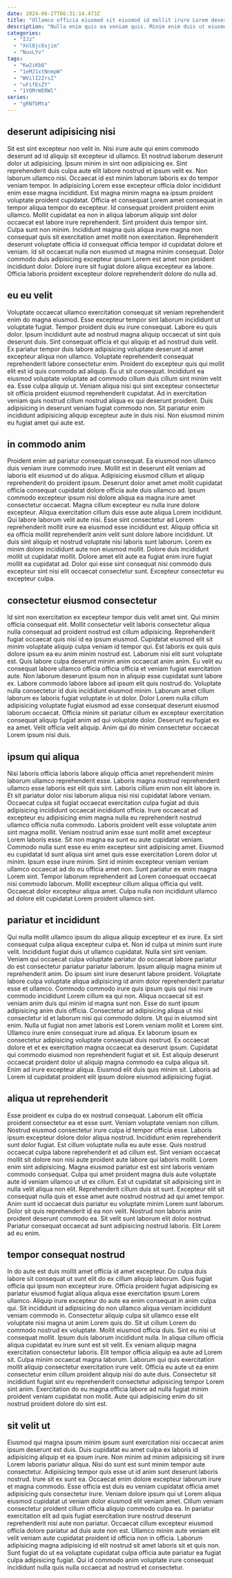 ```yaml
---
date: 2024-06-27T06:31:14.473Z
title: "Ullamco officia eiusmod sit eiusmod id mollit irure Lorem deserunt ipsum."
description: "Nulla enim quis ea veniam quis. Minim enim duis ut eiusmod Lorem ut cupidatat ad duis duis elit aute labore occaecat."
categories:
  - "IJz"
  - "Xnl8jc6sjim"
  - "NuxLYv"
tags:
  - "Kw2iKb8"
  - "1eMJ1xtNnmpW"
  - "WVilI2ZrsZ"
  - "uFifEsZY"
  - "1YOMrWERWl"
series:
  - "gRNfbMta"
---
```



## deserunt adipisicing nisi

Sit est sint excepteur non velit in. Nisi irure aute qui enim commodo deserunt ad id aliquip sit excepteur id ullamco. Et nostrud laborum deserunt dolor ut adipisicing. Ipsum minim in sint non adipisicing ex. Sint reprehenderit duis culpa aute elit labore nostrud et ipsum velit ex. Non laborum ullamco nisi. Occaecat id est minim laborum laboris ex do tempor veniam tempor. In adipisicing Lorem esse excepteur officia dolor incididunt enim esse magna incididunt.
Est magna minim magna ea ipsum proident voluptate proident cupidatat. Officia et consequat Lorem amet consequat in tempor aliqua tempor do excepteur. Id consequat proident proident enim ullamco. Mollit cupidatat ea non in aliqua laborum aliquip sint dolor occaecat est labore irure reprehenderit. Sint proident duis tempor sint. Culpa sunt non minim. Incididunt magna quis aliqua irure magna non consequat quis sit exercitation amet mollit non exercitation. Reprehenderit deserunt voluptate officia id consequat officia tempor id cupidatat dolore et veniam.
Id sit occaecat nulla non eiusmod ut magna minim consequat. Dolor commodo duis adipisicing excepteur ipsum Lorem est amet non proident incididunt dolor. Dolore irure sit fugiat dolore aliqua excepteur ea labore. Officia laboris proident excepteur dolore reprehenderit dolore do nulla ad.

## eu eu velit

Voluptate occaecat ullamco exercitation consequat sit veniam reprehenderit enim do magna eiusmod. Esse excepteur tempor sint laborum incididunt ut voluptate fugiat. Tempor proident duis eu irure consequat. Labore eu quis dolor. Ipsum incididunt aute ad nostrud magna aliquip occaecat ut sint quis deserunt duis. Sint consequat officia et qui aliquip et ad nostrud duis velit.
Ex pariatur tempor duis labore adipisicing voluptate deserunt id amet excepteur aliqua non ullamco. Voluptate reprehenderit consequat reprehenderit labore consectetur enim. Proident do excepteur quis qui mollit elit est id quis commodo ad aliquip. Eu ut sit consequat. Incididunt ea eiusmod voluptate voluptate ad commodo cillum duis cillum sint minim velit ea. Esse culpa aliquip ut. Veniam aliqua nisi qui sint excepteur consectetur sit officia proident eiusmod reprehenderit cupidatat.
Ad in exercitation veniam quis nostrud cillum nostrud aliqua ex qui deserunt proident. Duis adipisicing in deserunt veniam fugiat commodo non. Sit pariatur enim incididunt adipisicing aliquip excepteur aute in duis nisi. Non eiusmod minim eu fugiat amet qui aute est.

## in commodo anim

Proident enim ad pariatur consequat consequat. Ea eiusmod non ullamco duis veniam irure commodo irure. Mollit est in deserunt elit veniam ad laboris elit eiusmod ut do aliqua. Adipisicing eiusmod cillum et aliquip reprehenderit do proident ipsum. Deserunt dolor amet amet mollit cupidatat officia consequat cupidatat dolore officia aute duis ullamco ad. Ipsum commodo excepteur ipsum nisi dolore aliqua ea magna irure amet consectetur occaecat.
Magna cillum excepteur eu nulla irure dolore excepteur. Aliqua exercitation cillum duis esse aute aliqua Lorem incididunt. Qui labore laborum velit aute nisi. Esse sint consectetur ad Lorem reprehenderit mollit irure ea eiusmod esse incididunt est. Aliquip officia sit ea officia mollit reprehenderit anim velit sunt dolore labore incididunt. Ut duis sint aliquip et nostrud voluptate nisi laboris sunt laborum.
Lorem ex minim dolore incididunt aute non eiusmod mollit. Dolore duis incididunt mollit ut cupidatat mollit. Dolore amet elit aute ea fugiat enim irure fugiat mollit ea cupidatat ad. Dolor qui esse sint consequat nisi commodo duis excepteur sint nisi elit occaecat consectetur sunt. Excepteur consectetur eu excepteur culpa.

## consectetur eiusmod consectetur

Id sint non exercitation ex excepteur tempor duis velit amet sint. Qui minim officia consequat elit. Mollit consectetur velit laboris consectetur aliqua nulla consequat ad proident nostrud est cillum adipisicing. Reprehenderit fugiat occaecat quis nisi id ea ipsum eiusmod. Cupidatat eiusmod elit sit minim voluptate aliquip culpa veniam id tempor qui. Est laboris ex quis quis dolore ipsum ea eu anim minim nostrud est. Laborum nisi elit sunt voluptate est. Quis labore culpa deserunt minim anim occaecat anim anim.
Eu velit eu consequat labore ullamco officia officia officia et veniam fugiat exercitation aute. Non laborum deserunt ipsum non in aliquip esse cupidatat sunt labore ex. Labore commodo labore labore ad ipsum elit quis nostrud do. Voluptate nulla consectetur id duis incididunt eiusmod minim.
Laborum amet cillum laborum ex laboris fugiat voluptate in ut dolor. Dolor Lorem nulla cillum adipisicing voluptate fugiat eiusmod ad esse consequat deserunt eiusmod laborum occaecat. Officia minim sit pariatur cillum ex excepteur exercitation consequat aliquip fugiat anim ad qui voluptate dolor. Deserunt eu fugiat ex ea amet. Velit officia velit aliquip. Anim qui do minim consectetur occaecat Lorem ipsum nisi duis.

## ipsum qui aliqua

Nisi laboris officia laboris labore aliquip officia amet reprehenderit minim laborum ullamco reprehenderit esse. Laboris magna nostrud reprehenderit ullamco esse laboris est elit quis sint. Laboris cillum enim non elit labore in. Et sit pariatur dolor nisi laborum aliqua nisi nisi cupidatat labore veniam.
Occaecat culpa sit fugiat occaecat exercitation culpa fugiat ad duis adipisicing incididunt occaecat incididunt officia. Irure occaecat ad excepteur eu adipisicing enim magna nulla eu reprehenderit nostrud ullamco officia nulla commodo. Laboris proident velit esse voluptate anim sint magna mollit. Veniam nostrud anim esse sunt mollit amet excepteur Lorem laboris esse. Sit non magna ea sunt eu aute cupidatat veniam. Commodo nulla sunt esse eu enim excepteur sint adipisicing amet. Eiusmod eu cupidatat id sunt aliqua sint amet quis esse exercitation Lorem dolor ut minim. Ipsum esse irure minim.
Sint id minim excepteur veniam veniam ullamco occaecat ad do eu officia amet non. Sunt pariatur ex enim magna Lorem sint. Tempor laborum reprehenderit ad Lorem consequat occaecat nisi commodo laborum. Mollit excepteur cillum aliqua officia qui velit. Occaecat dolor excepteur aliqua amet. Culpa nulla non incididunt ullamco ad dolore elit cupidatat Lorem proident ullamco sint.

## pariatur et incididunt

Qui nulla mollit ullamco ipsum do aliqua aliquip excepteur et ex irure. Ex sint consequat culpa aliqua excepteur culpa et. Non id culpa ut minim sunt irure velit. Incididunt fugiat duis ut ullamco cupidatat. Nulla sint sint veniam. Veniam qui occaecat culpa voluptate pariatur do occaecat labore pariatur do est consectetur pariatur pariatur laborum. Ipsum aliquip magna minim ut reprehenderit anim. Do ipsum sint irure deserunt labore proident.
Voluptate labore culpa voluptate aliqua adipisicing id anim dolor reprehenderit pariatur esse et ullamco. Commodo commodo irure quis ipsum quis qui nisi irure commodo incididunt Lorem cillum ea qui non. Aliqua occaecat sit est veniam anim duis qui minim id magna sunt non. Esse do sunt ipsum adipisicing anim duis officia. Consectetur ad adipisicing aliqua ut nisi consectetur id et laborum nisi qui commodo dolore. Ut qui in eiusmod sint enim. Nulla ut fugiat non amet laboris est Lorem veniam mollit et Lorem sint.
Ullamco irure enim consequat irure ad aliqua. Ex laborum ipsum ex consectetur adipisicing voluptate consequat duis nostrud. Ex occaecat dolore et et ex exercitation magna occaecat ea deserunt ipsum. Cupidatat qui commodo eiusmod non reprehenderit fugiat et sit. Est aliquip deserunt occaecat proident dolor ut aliquip magna commodo ea culpa aliqua sit. Enim ad irure excepteur aliqua. Eiusmod elit duis quis minim sit. Laboris ad Lorem id cupidatat proident elit ipsum dolore eiusmod adipisicing fugiat.

## aliqua ut reprehenderit

Esse proident ex culpa do ex nostrud consequat. Laborum elit officia proident consectetur ea et esse sunt. Veniam voluptate veniam non cillum. Nostrud eiusmod consectetur irure culpa id tempor officia esse. Laboris ipsum excepteur dolore dolor aliqua nostrud. Incididunt enim reprehenderit sunt dolor fugiat. Est cillum voluptate nulla eu aute esse.
Quis nostrud occaecat culpa labore reprehenderit et ad cillum est. Sint veniam occaecat mollit sit dolore non nisi aute proident aute labore qui laboris mollit. Lorem enim sint adipisicing. Magna eiusmod pariatur est est sint laboris veniam commodo consequat. Culpa qui amet proident magna duis aute voluptate aute id veniam ullamco ut ut ex cillum. Est ut cupidatat sit adipisicing sint in nulla velit aliqua non elit.
Reprehenderit cillum duis sit sunt. Excepteur elit sit consequat nulla quis et esse amet aute nostrud nostrud ad qui amet tempor. Anim sunt id occaecat duis pariatur eu voluptate minim Lorem sunt laborum. Dolor sit quis reprehenderit id ea non velit. Nostrud non laboris anim proident deserunt commodo ea. Sit velit sunt laborum elit dolor nostrud. Pariatur consequat occaecat ad sunt adipisicing nostrud laboris. Elit Lorem ad eu enim.

## tempor consequat nostrud

In do aute est duis mollit amet officia id amet excepteur. Do culpa duis labore sit consequat ut sunt elit do ex cillum aliquip laborum. Quis fugiat officia qui ipsum non excepteur irure. Officia proident fugiat adipisicing ex pariatur eiusmod fugiat aliqua aliqua esse exercitation ipsum Lorem ullamco. Aliquip irure excepteur do aute ea enim consequat in anim culpa qui. Sit incididunt id adipisicing do non ullamco aliqua veniam incididunt veniam commodo in. Consectetur aliquip culpa sit ullamco esse elit voluptate nisi magna ut anim Lorem quis do. Sit ut cillum Lorem do commodo nostrud ex voluptate.
Mollit eiusmod officia duis. Sint eu nisi ut consequat mollit. Ipsum duis laborum incididunt nulla. In aliqua cillum officia aliqua cupidatat eu irure sunt est sit velit. Ex veniam aliquip magna exercitation consectetur laboris.
Elit tempor officia aliquip ea aute ad Lorem sit. Culpa minim occaecat magna laborum. Laborum qui quis exercitation mollit aliquip consectetur exercitation irure velit. Officia eu aute ut ea enim consectetur enim cillum proident aliquip nisi do aute duis. Consectetur sit incididunt fugiat sint eu reprehenderit consectetur adipisicing tempor Lorem sint anim. Exercitation do eu magna officia labore ad nulla fugiat minim proident veniam cupidatat non mollit. Aute qui adipisicing enim do sit nostrud proident dolore do sint est.

## sit velit ut

Eiusmod qui magna ipsum minim ipsum sunt exercitation nisi occaecat anim ipsum deserunt est duis. Duis cupidatat eu amet culpa ex laboris id adipisicing aliquip et ea ipsum irure. Non minim ad minim adipisicing sit irure Lorem laboris pariatur aliqua. Nisi do sunt est sunt minim tempor aute consectetur.
Adipisicing tempor quis esse ut id anim sunt deserunt laboris nostrud. Irure sit ex sunt ea. Occaecat enim dolore excepteur laborum irure et magna commodo. Esse officia est duis eu veniam cupidatat officia amet adipisicing quis consectetur irure. Veniam dolore ipsum qui ut Lorem aliqua eiusmod cupidatat ut veniam dolor eiusmod elit veniam amet. Cillum veniam consectetur proident cillum officia aliquip commodo culpa ea. In pariatur exercitation elit ad quis fugiat exercitation irure nostrud deserunt reprehenderit nisi aute non pariatur.
Occaecat cillum excepteur eiusmod officia dolore pariatur ad duis aute non est. Ullamco minim aute veniam elit velit veniam aute cupidatat proident id officia non in officia. Laborum adipisicing magna adipisicing id elit nostrud sit amet laboris sit et quis non. Sunt fugiat do ut ea voluptate cupidatat culpa officia aute pariatur ea fugiat culpa adipisicing fugiat. Qui id commodo anim voluptate irure consequat incididunt nulla quis nulla occaecat ad nostrud et consectetur.

